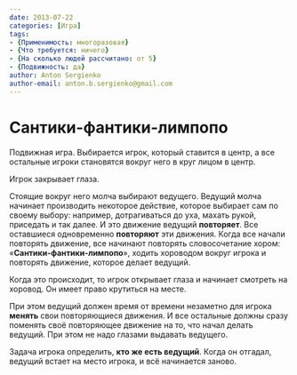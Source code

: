 ```yaml
---
date: 2013-07-22
categories: [Игра]
tags:
- {Применимость: многоразовая}
- {Что требуется: ничего}
- {На сколько людей рассчитано: от 5}
- {Подвижность: да}
author: Anton Sergienko
author-email: anton.b.sergienko@gmail.com
---
```


# Сантики-фантики-лимпопо

Подвижная игра. Выбирается игрок, который ставится в центр, а все остальные игроки становятся вокруг него в круг лицом в центр.

Игрок закрывает глаза.

Стоящие вокруг него молча выбирают ведущего. Ведущий молча начинает производить некоторое действие, которое выбирает сам по своему выбору: например, дотрагиваться до уха, махать рукой, приседать и так далее. И это движение ведущий **повторяет**. Все оставшиеся одновременно **повторяют** эти движения. Когда все начали повторять движение, все начинают повторять словосочетание хором: «**Сантики-фантики-лимпопо**», ходить хороводом вокруг игрока и повторять движение, которое делает ведущий.

Когда это происходит, то игрок открывает глаза и начинает смотреть на хоровод. Он имеет право крутиться на месте.

При этом ведущий должен время от времени незаметно для игрока **менять** свои повторяющиеся движения. И все остальные должны сразу поменять своё повторяющее движение на то, что начал делать ведущий. При этом не надо глазами выдавать ведущего.

Задача игрока определить, **кто же есть ведущий**. Когда он отгадал, ведущий встает на место игрока, и всё начинается заново.
